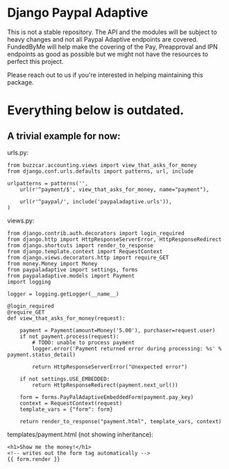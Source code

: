 Django Paypal Adaptive
===

This is not a stable repository. The API and the modules will be subject to
heavy changes and not all Paypal Adaptive endpoints are covered. FundedByMe
will help make the covering of the Pay, Preapproval and IPN endpoints as good
as possible but we might not have the resources to perfect this project.

Please reach out to us if you're interested in helping maintaining this
package.


Everything below is outdated.
===

A trivial example for now:
---


urls.py:

    from buzzcar.accounting.views import view_that_asks_for_money
    from django.conf.urls.defaults import patterns, url, include
    
    urlpatterns = patterns('',
        url(r'^payment/$', view_that_asks_for_money, name="payment"),
        
        url(r'^paypal/', include('paypaladaptive.urls')),
    )


views.py:

    from django.contrib.auth.decorators import login_required
    from django.http import HttpResponseServerError, HttpResponseRedirect
    from django.shortcuts import render_to_response
    from django.template.context import RequestContext
    from django.views.decorators.http import require_GET
    from money.Money import Money
    from paypaladaptive import settings, forms
    from paypaladaptive.models import Payment
    import logging
    
    logger = logging.getLogger(__name__)
    
    @login_required
    @require_GET
    def view_that_asks_for_money(request):
        
        payment = Payment(amount=Money('5.00'), purchaser=request.user)
        if not payment.process(request):
            # TODO: unable to process payment
            logger.error('Payment returned error during processing: %s' % payment.status_detail)
            
            return HttpResponseServerError("Unexpected error")
        
        if not settings.USE_EMBEDDED:
            return HttpResponseRedirect(payment.next_url())
    
        form = forms.PayPalAdaptiveEmbeddedForm(payment.pay_key)
        context = RequestContext(request)
        template_vars = {"form": form}
        
        return render_to_response("payment.html", template_vars, context)


templates/payment.html (not showing inheritance):

    <h1>Show me the money!</h1>
    <!-- writes out the form tag automatically -->
    {{ form.render }}
